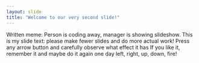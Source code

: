 ```yaml
---
layout: slide
title: "Welcome to our very second slide!"
---
```

Written meme:
Person is coding away, manager is showing slideshow.
This is my slide text: please make fewer slides and do more actual work!
Press any arrow button and carefully observe what effect it has
If you like it, remember it and maybe do it again one day
left, right, up, down, fire!
